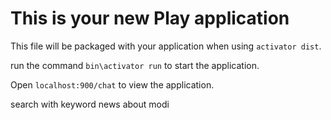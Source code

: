 This is your new Play application
=================================

This file will be packaged with your application when using `activator dist`.

run the command `bin\activator run` to start the application.

Open `localhost:900/chat` to view the application.

search with keyword news about modi
